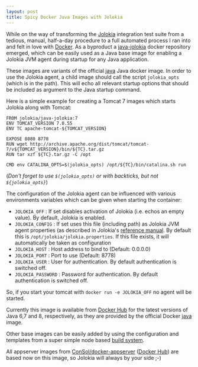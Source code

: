 ```yaml
---
layout: post
title: Spicy Docker Java Images with Jolokia
---
```


While on the way of transforming the [Jolokia][1] integration test suite from a tedious, manual, half-a-day procedure to a full automated process I ran into and felt in love with [Docker][2]. As a byproduct a [java-jolokia][3] docker repository emerged, which can be easily used as a Java base image for enabling a Jolokia JVM agent during startup for any Java application.
<!-- more -->

These images are variants of the official [java][4] Java docker image. In order to use the Jolokia agent, a child image should call the script `jolokia_opts` (which is in the path). This will echo all relevant startup options that should be included as argument to the Java startup command.

Here is a simple example for creating a Tomcat 7 images which starts Jolokia along with Tomcat:

````
FROM jolokia/java-jolokia:7
ENV TOMCAT_VERSION 7.0.55
ENV TC apache-tomcat-${TOMCAT_VERSION}

EXPOSE 8080 8778
RUN wget http://archive.apache.org/dist/tomcat/tomcat-7/v${TOMCAT_VERSION}/bin/${TC}.tar.gz
RUN tar xzf ${TC}.tar.gz -C /opt

CMD env CATALINA_OPTS=$(jolokia_opts) /opt/${TC}/bin/catalina.sh run
````

(*Don't forget to use `$(jolokia_opts)` or with backticks, but not `${jolokia_opts}`*)

The configuration of the Jolokia agent can be influenced with various environments variables which can be given when starting the container:

* `JOLOKIA_OFF` : If set disables activation of Jolokia (i.e. echos an empty value). By default, Jolokia is enabled. 
* `JOLOKIA_CONFIG` : If set uses this file (including path) as Jolokia JVM agent properties (as described in Jolokia's [reference manual][5]. By default this is `/opt/jolokia/jolokia.properties`. If this file exists, it will automatically be taken as configuration  
* `JOLOKIA_HOST` : Host address to bind to (Default: 0.0.0.0)
* `JOLOKIA_PORT` : Port to use (Default: 8778)
* `JOLOKIA_USER` : User for authentication. By default authentication is switched off.
* `JOLOKIA_PASSWORD` : Password for authentication. By default authentication is switched off.

So, if you start your tomcat with `docker run -e JOLOKIA_OFF` no agent will be started.

Currently this image is available from [Docker Hub][6] for the latest versions of Java 6,7 and 8, respectively, as they are provided by the official Docker [java][7] image. 

Other base images can be easily added by using the configuration and templates from a super simple node based [build system][8]. 
 
All appserver images from [ConSol/docker-appserver][9] ([Docker Hub][10]) are based now on this image, so Jolokia will always by your side ;-)







[1]:	http://www.jolokia.org
[2]:	http://docker.io
[3]:	https://registry.hub.docker.com/u/jolokia/java-jolokia/
[4]:	https://registry.hub.docker.com/_/java
[5]:	http://www.jolokia.org/reference/html/agents.html#agents-jvm
[6]:	https://registry.hub.docker.com/u/jolokia/java-jolokia/
[7]:	https://registry.hub.docker.com/_/java/
[8]:	https://github.com/rhuss/docker-java-jolokia
[9]:	https://github.com/ConSol/docker-appserver
[10]:	https://registry.hub.docker.com/repos/consol/
